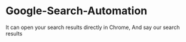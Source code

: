 # Google-Search-Automation
It can open your search results directly in Chrome, And say our search results
